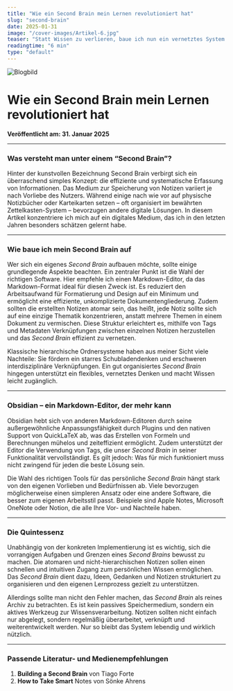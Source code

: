 ```yaml
---
title: "Wie ein Second Brain mein Lernen revolutioniert hat"
slug: "second-brain"
date: 2025-01-31
image: "/cover-images/Artikel-6.jpg"
teaser: "Statt Wissen zu verlieren, baue ich nun ein vernetztes System auf, das Gedanken speichert, verknüpft und jederzeit abrufbar macht – eine echte Revolution für meinen Lernprozess."
readingtime: "6 min"
type: "default"
---
```


![Blogbild](/cover-images/Artikel-6.jpg)

# Wie ein Second Brain mein Lernen revolutioniert hat

**Veröffentlicht am: 31. Januar 2025**

---

### Was versteht man unter einem “Second Brain”?

Hinter der kunstvollen Bezeichnung Second Brain verbirgt sich ein überraschend simples Konzept: die effiziente und systematische Erfassung von Informationen. Das Medium zur Speicherung von Notizen variiert je nach Vorliebe des Nutzers. Während einige nach wie vor auf physische Notizbücher oder Karteikarten setzen – oft organisiert im bewährten Zettelkasten-System – bevorzugen andere digitale Lösungen. In diesem Artikel konzentriere ich mich auf ein digitales Medium, das ich in den letzten Jahren besonders schätzen gelernt habe.

---

### Wie baue ich mein Second Brain auf

Wer sich ein eigenes *Second Brain* aufbauen möchte, sollte einige grundlegende Aspekte beachten. Ein zentraler Punkt ist die Wahl der richtigen Software. Hier empfehle ich einen Markdown-Editor, da das Markdown-Format ideal für diesen Zweck ist. Es reduziert den Arbeitsaufwand für Formatierung und Design auf ein Minimum und ermöglicht eine effiziente, unkomplizierte Dokumentengliederung. Zudem sollten die erstellten Notizen atomar sein, das heißt, jede Notiz sollte sich auf eine einzige Thematik konzentrieren, anstatt mehrere Themen in einem Dokument zu vermischen. Diese Struktur erleichtert es, mithilfe von Tags und Metadaten Verknüpfungen zwischen einzelnen Notizen herzustellen und das *Second Brain* effizient zu vernetzen.

Klassische hierarchische Ordnersysteme haben aus meiner Sicht viele Nachteile: Sie fördern ein starres Schubladendenken und erschweren interdisziplinäre Verknüpfungen. Ein gut organisiertes *Second Brain* hingegen unterstützt ein flexibles, vernetztes Denken und macht Wissen leicht zugänglich.

---

### Obsidian – ein Markdown-Editor, der mehr kann

Obsidian hebt sich von anderen Markdown-Editoren durch seine außergewöhnliche Anpassungsfähigkeit durch Plugins und den nativen Support von QuickLaTeX ab, was das Erstellen von Formeln und Berechnungen mühelos und zeiteffizient ermöglicht. Zudem unterstützt der Editor die Verwendung von Tags, die unser *Second Brain* in seiner Funktionalität vervollständigt. Es gilt jedoch: Was für mich funktioniert muss nicht zwingend für jeden die beste Lösung sein.

Die Wahl des richtigen Tools für das persönliche *Second Brain* hängt stark von den eigenen Vorlieben und Bedürfnissen ab. Viele bevorzugen möglicherweise einen simpleren Ansatz oder eine andere Software, die besser zum eigenen Arbeitsstil passt. Beispiele sind Apple Notes, Microsoft OneNote oder Notion, die alle Ihre Vor- und Nachteile haben.

---

### Die Quintessenz

Unabhängig von der konkreten Implementierung ist es wichtig, sich die vorrangigen Aufgaben und Grenzen eines *Second Brains* bewusst zu machen. Die atomaren und nicht-hierarchischen Notizen sollen einen schnellen und intuitiven Zugang zum persönlichen Wissen ermöglichen. Das *Second Brain* dient dazu, Ideen, Gedanken und Notizen strukturiert zu organisieren und den eigenen Lernprozess gezielt zu unterstützen.

Allerdings sollte man nicht den Fehler machen, das *Second Brain* als reines Archiv zu betrachten. Es ist kein passives Speichermedium, sondern ein aktives Werkzeug zur Wissensverarbeitung. Notizen sollten nicht einfach nur abgelegt, sondern regelmäßig überarbeitet, verknüpft und weiterentwickelt werden. Nur so bleibt das System lebendig und wirklich nützlich.

---

### Passende Literatur- und Medienempfehlungen

1. **Building a Second Brain** von Tiago Forte
2. **How to Take Smart** Notes von Sönke Ahrens
